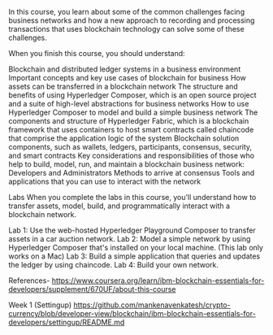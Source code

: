 In this course, you learn about some of the common challenges facing business networks and how a new approach to recording and processing transactions that uses blockchain technology can solve some of these challenges.

When you finish this course, you should understand:

Blockchain and distributed ledger systems in a business environment
Important concepts and key use cases of blockchain for business
How assets can be transferred in a blockchain network
The structure and benefits of using Hyperledger Composer, which is an open source project and a suite of high-level abstractions for business networks
How to use Hyperledger Composer to model and build a simple business network
The components and structure of Hyperledger Fabric, which is a blockchain framework that uses containers to host smart contracts called chaincode that comprise the application logic of the system
Blockchain solution components, such as wallets, ledgers, participants, consensus, security, and smart contracts
Key considerations and responsibilities of those who help to build, model, run, and maintain a blockchain business network: Developers and Administrators
Methods to arrive at consensus
Tools and applications that you can use to interact with the network


Labs
When you complete the labs in this course, you'll understand how to transfer assets, model, build, and programmatically interact with a blockchain network.

Lab 1: Use the web-hosted Hyperledger Playground Composer to transfer assets in a car auction network.
Lab 2: Model a simple network by using Hyperledger Composer that's installed on your local machine. (This lab only works on a Mac)
Lab 3: Build a simple application that queries and updates the ledger by using chaincode.
Lab 4: Build your own network.



References-
https://www.coursera.org/learn/ibm-blockchain-essentials-for-developers/supplement/670UF/about-this-course



Week 1 (Settingup)
https://github.com/mankenavenkatesh/crypto-currency/blob/developer-view/blockchain/ibm-blockchain-essentials-for-developers/settingup/README.md


